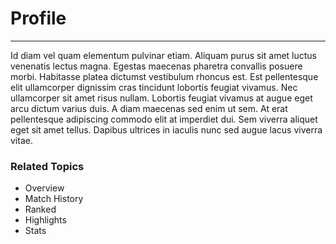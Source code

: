 # Profile
<hr>
Id diam vel quam elementum pulvinar etiam. Aliquam purus sit amet luctus venenatis lectus magna. Egestas maecenas pharetra convallis posuere morbi. Habitasse platea dictumst vestibulum rhoncus est. Est pellentesque elit ullamcorper dignissim cras tincidunt lobortis feugiat vivamus. Nec ullamcorper sit amet risus nullam. Lobortis feugiat vivamus at augue eget arcu dictum varius duis. A diam maecenas sed enim ut sem. At erat pellentesque adipiscing commodo elit at imperdiet dui. Sem viverra aliquet eget sit amet tellus. Dapibus ultrices in iaculis nunc sed augue lacus viverra vitae.

### Related Topics
- Overview
- Match History
- Ranked
- Highlights
- Stats
